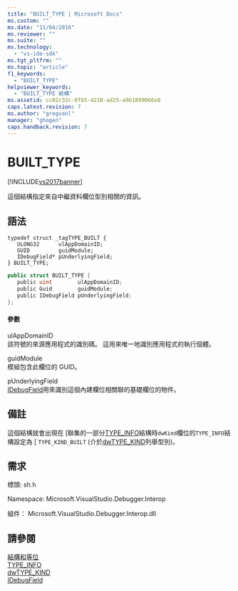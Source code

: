 ```yaml
---
title: "BUILT_TYPE | Microsoft Docs"
ms.custom: ""
ms.date: "11/04/2016"
ms.reviewer: ""
ms.suite: ""
ms.technology: 
  - "vs-ide-sdk"
ms.tgt_pltfrm: ""
ms.topic: "article"
f1_keywords: 
  - "BUILT_TYPE"
helpviewer_keywords: 
  - "BUILT_TYPE 結構"
ms.assetid: cc02c32c-0f65-4210-ad25-a9b1899066e8
caps.latest.revision: 7
ms.author: "gregvanl"
manager: "ghogen"
caps.handback.revision: 7
---
```

# BUILT_TYPE
[!INCLUDE[vs2017banner](../../../code-quality/includes/vs2017banner.md)]

這個結構指定來自中繼資料欄位型別相關的資訊。  
  
## 語法  
  
```cpp#  
typedef struct _tagTYPE_BUILT {  
   ULONG32      ulAppDomainID;  
   GUID         guidModule;  
   IDebugField* pUnderlyingField;  
} BUILT_TYPE;  
```  
  
```c#  
public struct BUILT_TYPE {  
   public uint        ulAppDomainID;  
   public Guid        guidModule;  
   public IDebugField pUnderlyingField;  
};  
```  
  
#### 參數  
 ulAppDomainID  
 該符號的來源應用程式的識別碼。  這用來唯一地識別應用程式的執行個體。  
  
 guidModule  
 模組包含此欄位的 GUID。  
  
 pUnderlyingField  
 [IDebugField](../../../extensibility/debugger/reference/idebugfield.md)用來識別這個內建欄位相關聯的基礎欄位的物件。  
  
## 備註  
 這個結構就會出現在 \[聯集的一部分[TYPE\_INFO](../../../extensibility/debugger/reference/type-info.md)結構時`dwKind`欄位的`TYPE_INFO`結構設定為 \[ `TYPE_KIND_BUILT` \(介於[dwTYPE\_KIND](../../../extensibility/debugger/reference/dwtype-kind.md)列舉型別\)。  
  
## 需求  
 標頭: sh.h  
  
 Namespace: Microsoft.VisualStudio.Debugger.Interop  
  
 組件： Microsoft.VisualStudio.Debugger.Interop.dll  
  
## 請參閱  
 [結構和等位](../../../extensibility/debugger/reference/structures-and-unions.md)   
 [TYPE\_INFO](../../../extensibility/debugger/reference/type-info.md)   
 [dwTYPE\_KIND](../../../extensibility/debugger/reference/dwtype-kind.md)   
 [IDebugField](../../../extensibility/debugger/reference/idebugfield.md)